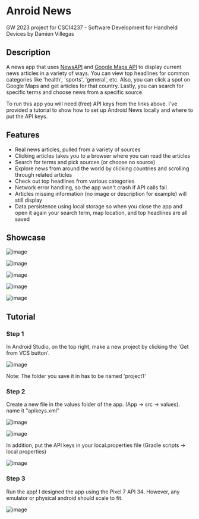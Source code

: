# Anroid News

GW 2023 project for CSCI4237 - Software Development for Handheld Devices by Damien Villegas

## Description

A news app that uses [NewsAPI](https://newsapi.org/) and [Google Maps API](https://developers.google.com/maps) to display current news articles in a variety of ways. You can view top headlines for common categories like 'health', 'sports', 'general', etc. Also, you can click a spot on Google Maps and get articles for that country. Lastly, you can search for specific terms and choose news from a specific source.

To run this app you will need (free) API keys from the links above. I've provided a tutorial to show how to set up Android News locally and where to put the API keys.

## Features

- Real news articles, pulled from a variety of sources
- Clicking articles takes you to a browser where you can read the articles
- Search for terms and pick sources (or choose no source)
- Explore news from around the world by clicking countries and scrolling through related articles
- Check out top headlines from various categories
- Network error handling, so the app won't crash if API calls fail
- Articles missing information (no image or description for example) will still display
- Data persistence using local storage so when you close the app and open it again your search term, map location, and top headlines are all saved

## Showcase

![image](images/showcase1.png)

![image](images/showcase2.png)

![image](images/showcase3.png)

![image](images/showcase4.png)

![image](images/showcase5.png)


## Tutorial 

### Step 1

In Android Studio, on the top right, make a new project by clicking the 'Get from VCS button'.

![image](images/tutorial1.png)

Note: The folder you save it in has to be named 'project1'

### Step 2

Create a new file in the values folder of the app. (App -> src -> values). name it "apikeys.xml"

![image](images/tutorial2.png)

![image](images/tutorial3.png)

In addition, put the API keys in your local.properties file (Gradle scripts -> local properties)


![image](images/tutorial4.png)


### Step 3

Run the app! I designed the app using the Pixel 7 API 34. However, any emulator or physical android should scale to fit.


![image](images/tutorial5.png)


